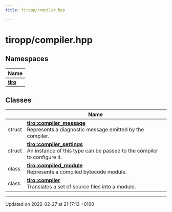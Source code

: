 ```yaml
---
title: tiropp/compiler.hpp

---
```


# tiropp/compiler.hpp



## Namespaces

| Name           |
| -------------- |
| **[tiro](/docs/api/namespaces/namespacetiro)**  |

## Classes

|                | Name           |
| -------------- | -------------- |
| struct | **[tiro::compiler_message](/docs/api/classes/structtiro_1_1compiler__message)** <br>Represents a diagnostic message emitted by the compiler.  |
| struct | **[tiro::compiler_settings](/docs/api/classes/structtiro_1_1compiler__settings)** <br>An instance of this type can be passed to the compiler to configure it.  |
| class | **[tiro::compiled_module](/docs/api/classes/classtiro_1_1compiled__module)** <br>Represents a compiled bytecode module.  |
| class | **[tiro::compiler](/docs/api/classes/classtiro_1_1compiler)** <br>Translates a set of source files into a module.  |






-------------------------------

Updated on 2022-02-27 at 21:17:13 +0100
